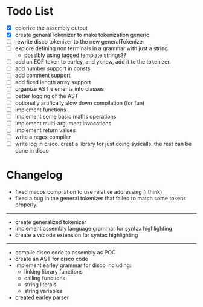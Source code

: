 # Todo List

- [x] colorize the assembly output
- [x] create generalTokenizer to make tokenization generic
- [ ] rewrite disco tokenizer to the new generalTokenizer
- [ ] explore defining non terminals in a grammar with just a string
  - possibly using tagged template strings?? 
- [ ] add an EOF token to earley, and yknow, add it to the tokenizer.
- [ ] add number support in consts
- [ ] add comment support
- [ ] add fixed length array support
- [ ] organize AST elements into classes
- [ ] better logging of the AST
- [ ] optionally artifically slow down compilation (for fun)
- [ ] implement functions
- [ ] implement some basic maths operations
- [ ] implement multi-argument invocations
- [ ] implement return values
- [ ] write a regex compiler
- [ ] write log in disco. creat a library for just doing syscalls. the rest can be done in disco

# Changelog

- fixed macos compilation to use relative addressing (i think)
- fixed a bug in the general tokenizer that failed to match some tokens properly.

---

- create generalized tokenizer
- implement assembly language grammar for syntax highlighting
- create a vscode extension for syntax highlighting

---

- compile disco code to assembly as POC
- create an AST for disco code
- implement earley grammar for disco including:
  - linking library functions
  - calling functions
  - string literals
  - string variables
- created earley parser